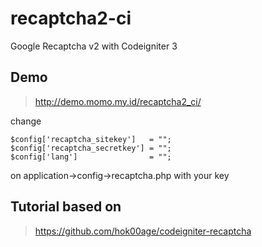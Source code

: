 # recaptcha2-ci
Google Recaptcha v2 with Codeigniter 3

## Demo
> http://demo.momo.my.id/recaptcha2_ci/

change
```
$config['recaptcha_sitekey']   = "";
$config['recaptcha_secretkey'] = "";
$config['lang']                = "";
```

on application->config->recaptcha.php with your key

## Tutorial based on
> https://github.com/hok00age/codeigniter-recaptcha
